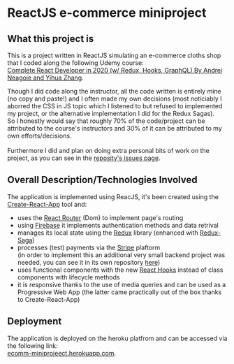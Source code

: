 # ReactJS e-commerce miniproject

## What this project is

This is a project written in ReactJS simulating an e-commerce cloths shop that I coded along the following Udemy course: \
[Complete React Developer in 2020 (w/ Redux, Hooks, GraphQL) By Andrei Neagoie and Yihua Zhang](https://www.udemy.com/course/complete-react-developer-zero-to-mastery/).

Though I did code along the instructor, all the code written is entirely mine (no copy and paste!) and I often made my own decisions (most noticiably I aborred the CSS in JS topic which I listened to but refused to implemented my project, or the alternative implementation I did for the Redux Sagas).\
So I honestly would say that roughly 70% of the code/project can be attributed to the course's instructors and 30% of it can be attributed to my own efforts/decisions.
\
\
Furthermore I did and plan on doing extra personal bits of work on the project, as you can see in the [reposity's issues page](https://github.com/dario-piotrowicz/ReactJS_e-commerce-miniproject/issues?q=is%3Aissue+).

## Overall Description/Technologies Involved

The application is implemented using ReacJS, it's been created using the [Create-React-App](https://github.com/facebook/create-react-app) tool and:
- uses the [React Router](https://github.com/ReactTraining/react-router) (Dom) to implement page's routing
- using [Firebase](https://firebase.google.com/) it implements authentication methods and data retrival
- manages its local state using the [Redux](https://redux.js.org/) library
 (enhanced with [Redux-Saga](https://github.com/redux-saga/redux-saga))
- processes (test) payments via the [Stripe](https://stripe.com/gb) plaftorm \
 (in order to implement this an additional very small backend project was needed, you can see it in its own repository [here](https://github.com/dario-piotrowicz/NodeJS_e-commerce-miniproject-backend))
- uses functional components with the new [React Hooks](https://reactjs.org/docs/hooks-intro.html) instead of class components with lifecycle methods
- it is responsive thanks to the use of media queries and can be used as a Progressive Web App (the latter came practically out of the box thanks to Create-React-App)

## Deployment
The application is deployed on the heroku platfrom and can be accessed via the following link:\
[ecomm-miniprojeect.herokuapp.com](https://ecomm-miniproject.herokuapp.com/).



